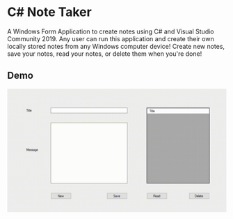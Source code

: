 # C# Note Taker
A Windows Form Application to create notes using C# and Visual Studio Community 2019. Any user can run this application and create their own locally stored notes from any Windows computer device! Create new notes, save your notes, read your notes, or delete them when you're done!

## Demo


![Image of the C# Note Taker](assets/img/csharp-note-taker-demo.gif?raw=true "Image of the C# Note Taker")